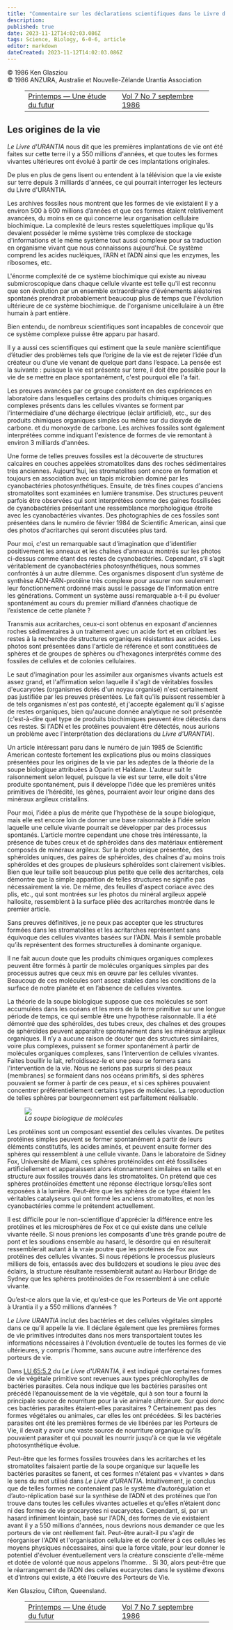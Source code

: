 ```yaml
---
title: "Commentaire sur les déclarations scientifiques dans le Livre d'Urantia — Partie IV"
description: 
published: true
date: 2023-11-12T14:02:03.086Z
tags: Science, Biology, 6-0-6, article
editor: markdown
dateCreated: 2023-11-12T14:02:03.086Z
---
```



<p class="v-card v-sheet theme--light grey lighten-3 px-2 py-1">© 1986 Ken Glasziou<br>© 1986 ANZURA, Australie et Nouvelle-Zélande Urantia Association</p>
<figure class="table chapter-navigator">
  <table>
    <tbody>
      <tr>
        <td>
        <a href="/fr/article/Henry_Begemann/Springtime_a_study_of_the_future_2">
          <span class="mdi mdi-arrow-left-drop-circle"></span><span class="pl-2">Printemps — Une étude du futur</span>
        </a>
        </td>
        <td>
        <a href="/fr/index/articles_606#vol-7-no-7-septembre-1986">
          <span class="mdi mdi-book-open-variant"></span><span class="pl-2">Vol 7 No 7 septembre 1986</span>
        </a>
        </td>
        <td>
        </td>
      </tr>
    </tbody>
  </table>
</figure>



## Les origines de la vie

_Le Livre d'URANTIA_ nous dit que les premières implantations de vie ont été faites sur cette terre il y a 550 millions d'années, et que toutes les formes vivantes ultérieures ont évolué à partir de ces implantations originales.

De plus en plus de gens lisent ou entendent à la télévision que la vie existe sur terre depuis 3 milliards d'années, ce qui pourrait interroger les lecteurs du Livre d'URANTIA.

Les archives fossiles nous montrent que les formes de vie existaient il y a environ 500 à 600 millions d’années et que ces formes étaient relativement avancées, du moins en ce qui concerne leur organisation cellulaire biochimique. La complexité de leurs restes squelettiques implique qu'ils devaient posséder le même système très complexe de stockage d'informations et le même système tout aussi complexe pour sa traduction en organisme vivant que nous connaissons aujourd'hui. Ce système comprend les acides nucléiques, l’ARN et l’ADN ainsi que les enzymes, les ribosomes, etc.

L'énorme complexité de ce système biochimique qui existe au niveau submicroscopique dans chaque cellule vivante est telle qu'il est reconnu que son évolution par un ensemble extraordinaire d'événements aléatoires spontanés prendrait probablement beaucoup plus de temps que l'évolution ultérieure de ce système biochimique. de l'organisme unicellulaire à un être humain à part entière.

Bien entendu, de nombreux scientifiques sont incapables de concevoir que ce système complexe puisse être apparu par hasard.

Il y a aussi ces scientifiques qui estiment que la seule manière scientifique d’étudier des problèmes tels que l’origine de la vie est de rejeter l’idée d’un créateur ou d’une vie venant de quelque part dans l’espace. La pensée est la suivante : puisque la vie est présente sur terre, il doit être possible pour la vie de se mettre en place spontanément, c'est pourquoi elle l'a fait.

Les preuves avancées par ce groupe consistent en des expériences en laboratoire dans lesquelles certains des produits chimiques organiques complexes présents dans les cellules vivantes se forment par l'intermédiaire d'une décharge électrique (éclair artificiel), etc., sur des produits chimiques organiques simples ou même sur du dioxyde de carbone. et du monoxyde de carbone. Les archives fossiles sont également interprétées comme indiquant l'existence de formes de vie remontant à environ 3 milliards d'années.

Une forme de telles preuves fossiles est la découverte de structures calcaires en couches appelées stromatolites dans des roches sédimentaires très anciennes. Aujourd'hui, les stromatolites sont encore en formation et toujours en association avec un tapis microbien dominé par les cyanobactéries photosynthétiques. Ensuite, de très fines coupes d'anciens stromatolites sont examinées en lumière transmise. Des structures peuvent parfois être observées qui sont interprétées comme des gaines fossilisées de cyanobactéries présentant une ressemblance morphologique étroite avec les cyanobactéries vivantes. Des photographies de ces fossiles sont présentées dans le numéro de février 1984 de Scientific American, ainsi que des photos d'acritarches qui seront discutées plus tard.

Pour moi, c'est un remarquable saut d'imagination que d'identifier positivement les anneaux et les chaînes d'anneaux montrés sur les photos ci-dessus comme étant des restes de cyanobactéries. Cependant, s’il s’agit véritablement de cyanobactéries photosynthétiques, nous sommes confrontés à un autre dilemme. Ces organismes disposent d’un système de synthèse ADN-ARN-protéine très complexe pour assurer non seulement leur fonctionnement ordonné mais aussi le passage de l’information entre les générations. Comment un système aussi remarquable a-t-il pu évoluer spontanément au cours du premier milliard d’années chaotique de l’existence de cette planète ?

Transmis aux acritarches, ceux-ci sont obtenus en exposant d'anciennes roches sédimentaires à un traitement avec un acide fort et en criblant les restes à la recherche de structures organiques résistantes aux acides. Les photos sont présentées dans l'article de référence et sont constituées de sphères et de groupes de sphères ou d'hexagones interprétés comme des fossiles de cellules et de colonies cellulaires.

Le saut d'imagination pour les assimiler aux organismes vivants actuels est assez grand, et l'affirmation selon laquelle il s'agit de véritables fossiles d'eucaryotes (organismes dotés d'un noyau organisé) n'est certainement pas justifiée par les preuves présentées. Le fait qu'ils puissent ressembler à de tels organismes n'est pas contesté, et j'accepte également qu'il s'agisse de restes organiques, bien qu'aucune donnée analytique ne soit présentée (c'est-à-dire quel type de produits biochimiques peuvent être détectés dans ces restes. Si l'ADN et les protéines pouvaient être détectés, nous aurions un problème avec l'interprétation des déclarations du _Livre d'URANTIA_).

Un article intéressant paru dans le numéro de juin 1985 de Scientific American conteste fortement les explications plus ou moins classiques présentées pour les origines de la vie par les adeptes de la théorie de la soupe biologique attribuées à Oparin et Haldane. L'auteur suit le raisonnement selon lequel, puisque la vie est sur terre, elle doit s'être produite spontanément, puis il développe l'idée que les premières unités primitives de l'hérédité, les gènes, pourraient avoir leur origine dans des minéraux argileux cristallins.

Pour moi, l’idée a plus de mérite que l’hypothèse de la soupe biologique, mais elle est encore loin de donner une base raisonnable à l’idée selon laquelle une cellule vivante pourrait se développer par des processus spontanés. L’article montre cependant une chose très intéressante, la présence de tubes creux et de sphéroïdes dans des matériaux entièrement composés de minéraux argileux. Sur la photo unique présentée, des sphéroïdes uniques, des paires de sphéroïdes, des chaînes d'au moins trois sphéroïdes et des groupes de plusieurs sphéroïdes sont clairement visibles. Bien que leur taille soit beaucoup plus petite que celle des acritarches, cela démontre que la simple apparition de telles structures ne signifie pas nécessairement la vie. De même, des feuilles d'aspect coriace avec des plis, etc., qui sont montrées sur les photos du minéral argileux appelé hallosite, ressemblent à la surface pliée des acritarches montrée dans le premier article.

Sans preuves définitives, je ne peux pas accepter que les structures formées dans les stromatolites et les acritarches représentent sans équivoque des cellules vivantes basées sur l'ADN. Mais il semble probable qu’ils représentent des formes structurelles à dominante organique.

Il ne fait aucun doute que les produits chimiques organiques complexes peuvent être formés à partir de molécules organiques simples par des processus autres que ceux mis en œuvre par les cellules vivantes. Beaucoup de ces molécules sont assez stables dans les conditions de la surface de notre planète et en l’absence de cellules vivantes.

La théorie de la soupe biologique suppose que ces molécules se sont accumulées dans les océans et les mers de la terre primitive sur une longue période de temps, ce qui semble être une hypothèse raisonnable. Il a été démontré que des sphéroïdes, des tubes creux, des chaînes et des groupes de sphéroïdes peuvent apparaître spontanément dans les minéraux argileux organiques. Il n’y a aucune raison de douter que des structures similaires, voire plus complexes, puissent se former spontanément à partir de molécules organiques complexes, sans l’intervention de cellules vivantes. Faites bouillir le lait, refroidissez-le et une peau se formera sans l'intervention de la vie. Nous ne serions pas surpris si des peaux (membranes) se formaient dans nos océans primitifs, si des sphères pouvaient se former à partir de ces peaux, et si ces sphères pouvaient concentrer préférentiellement certains types de molécules. La reproduction de telles sphères par bourgeonnement est parfaitement réalisable.

<figure id="Figure_2" class="image urantiapedia" alt="Microscope">
<img src="/image/article/606/microscope.jpg">
<figcaption><em>La soupe biologique de molécules</em></figcaption>
</figure>

Les protéines sont un composant essentiel des cellules vivantes. De petites protéines simples peuvent se former spontanément à partir de leurs éléments constitutifs, les acides aminés, et peuvent ensuite former des sphères qui ressemblent à une cellule vivante. Dans le laboratoire de Sidney Fox, Université de Miami, ces sphères protéinoïdes ont été fossilisées artificiellement et apparaissent alors étonnamment similaires en taille et en structure aux fossiles trouvés dans les stromatolites. On prétend que ces sphères protéinoïdes émettent une réponse électrique lorsqu’elles sont exposées à la lumière. Peut-être que les sphères de ce type étaient les véritables catalyseurs qui ont formé les anciens stromatolites, et non les cyanobactéries comme le prétendent actuellement.

Il est difficile pour le non-scientifique d'apprécier la différence entre les protéines et les microsphères de Fox et ce qui existe dans une cellule vivante réelle. Si nous prenions les composants d'une très grande poutre de pont et les soudions ensemble au hasard, le désordre qui en résulterait ressemblerait autant à la vraie poutre que les protéines de Fox aux protéines des cellules vivantes. Si nous répétions le processus plusieurs milliers de fois, entassés avec des bulldozers et soudions le pieu avec des éclairs, la structure résultante ressemblerait autant au Harbour Bridge de Sydney que les sphères protéinoïdes de Fox ressemblent à une cellule vivante.

Qu’est-ce alors que la vie, et qu’est-ce que les Porteurs de Vie ont apporté à Urantia il y a 550 millions d’années ?

_Le Livre URANTIA_ inclut des bactéries et des cellules végétales simples dans ce qu'il appelle la vie. Il déclare également que les premières formes de vie primitives introduites dans nos mers transportaient toutes les informations nécessaires à l'évolution éventuelle de toutes les formes de vie ultérieures, y compris l'homme, sans aucune autre interférence des porteurs de vie.

Dans <a id="a82_5"></a>[LU 65:5.2](/fr/The_Urantia_Book/65#p5_2) du _Le Livre d'URANTIA_, il est indiqué que certaines formes de vie végétale primitive sont revenues aux types préchlorophylles de bactéries parasites. Cela nous indique que les bactéries parasites ont précédé l’épanouissement de la vie végétale, qui à son tour a fourni la principale source de nourriture pour la vie animale ultérieure. Sur quoi donc ces bactéries parasites étaient-elles parasitaires ? Certainement pas des formes végétales ou animales, car elles les ont précédées. Si les bactéries parasites ont été les premières formes de vie libérées par les Porteurs de Vie, il devait y avoir une vaste source de nourriture organique qu'ils pouvaient parasiter et qui pouvait les nourrir jusqu'à ce que la vie végétale photosynthétique évolue.

Peut-être que les formes fossiles trouvées dans les acritarches et les stromatolites faisaient partie de la soupe organique sur laquelle les bactéries parasites se fanent, et ces formes n'étaient pas « vivantes » dans le sens du mot utilisé dans _Le Livre d'URANTIA_. Intuitivement, je conclus que de telles formes ne contenaient pas le système d’autorégulation et d’auto-réplication basé sur la synthèse de l’ADN et des protéines que l’on trouve dans toutes les cellules vivantes actuelles et qu’elles n’étaient donc ni des formes de vie procaryotes ni eucaryotes. Cependant, si, par un hasard infiniment lointain, basé sur l'ADN, des formes de vie existaient avant il y a 550 millions d'années, nous devrions nous demander ce que les porteurs de vie ont réellement fait. Peut-être aurait-il pu s'agir de réorganiser l'ADN et l'organisation cellulaire et de conférer à ces cellules les moyens physiques nécessaires, ainsi que la force vitale, pour leur donner le potentiel d'évoluer éventuellement vers la créature consciente d'elle-même et dotée de volonté que nous appelons l'homme. . Si 30, alors peut-être que le réarrangement de l’ADN des cellules eucaryotes dans le système d’exons et d’introns qui existe, a été l’œuvre des Porteurs de Vie.

Ken Glasziou, Clifton, Queensland.



<figure class="table chapter-navigator">
  <table>
    <tbody>
      <tr>
        <td>
        <a href="/fr/article/Henry_Begemann/Springtime_a_study_of_the_future_2">
          <span class="mdi mdi-arrow-left-drop-circle"></span><span class="pl-2">Printemps — Une étude du futur</span>
        </a>
        </td>
        <td>
        <a href="/fr/index/articles_606#vol-7-no-7-septembre-1986">
          <span class="mdi mdi-book-open-variant"></span><span class="pl-2">Vol 7 No 7 septembre 1986</span>
        </a>
        </td>
        <td>
        </td>
      </tr>
    </tbody>
  </table>
</figure>
